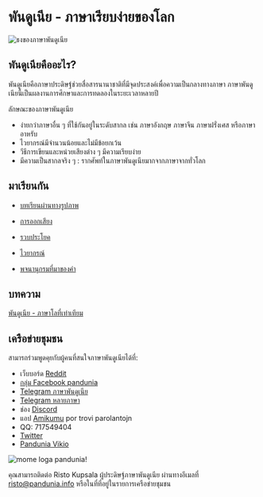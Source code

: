 พันดูเนีย - ภาษาเรียบง่ายของโลก
============================

![](http://www.pandunia.info/bandir/bandir.png "ธงของภาษาพันดูเนีย")

## พันดูเนียคืออะไร?

พันดูเนียคือภาษาประดิษฐ์ช่วยสื่อสารนานาชาติที่มีจุดประสงค์เพื่อความเป็นกลางทางภาษา ภาษาพันดูเนียนี้เป็นผลงานการศึกษาและการทดลองในระยะเวลาหลายปี

ลักษณะของภาษาพันดูเนีย
- ง่ายกว่าภาษาอื่น ๆ ที่ใช้กันอยู่ในระดับสากล เช่น ภาษาอังกฤษ ภาษาจีน ภาษาฝรั่งเศส หรือภาษาอาหรับ
- ไวยากรณ์มีจำนวนน้อยและไม่มีข้อยกเว้น
- วีธีการเขียนและหน่วยเสียงต่าง ๆ มีความเรียบง่าย
- มีความเป็นสากลจริง ๆ : รากศัพท์ในภาษาพันดูเนียมากจากภาษาจากทั่วโลก


## มาเรียนกัน

- [บทเรียนผ่านทางรูปภาพ](http://www.pandunia.info/pandunia/mini_darse.html)
- [การออกเสียง](abc.md)
- [รวบประโยค](fraze.md)
- [ไวยากรณ์](kanun.md)

- [พจนานุกรมที่มาของคำ](leksaslia.md)

## บทความ

[พันดูเนีย - ภาษาโลที่เท่าเทียม](dunia_baxe.md)

## เครือข่ายชุมชน

สามารถร่วมพูดคุยกับผู้คนที่สนใจภาษาพันดูเนียได้ที่:

- เว็บบอร์ด [Reddit](https://www.reddit.com/r/pandunia/)
- [กลุ่ม Facebook pandunia](http://www.facebook.com/groups/pandunia)
- [Telegram ภาษาพันดูเนีย](https://t.me/joinchat/AAAAAENlKqzlMtGkrmf5rg)
- [Telegram หลายภาษา](https://t.me/joinchat/AAAAAEPVsifmS6xRLAlxVA)
- ช่อง [Discord](https://discord.gg/FWavWeG)
- แอป [Amikumu](https://amikumu.com/) por trovi parolantojn
- QQ: 717549404
- [Twitter](https://twitter.com/pandunia_)
- [Pandunia Vikio](http://eo.pandunia.wikia.com/wiki/%C4%88efpa%C4%9Do)

![](http://www.pandunia.info/grafe/mome_loga_pandunia.png "mome loga pandunia!")

คุณสามารถติดต่อ Risto Kupsala ผู้ประดิษฐ์ภาษาพันดูเนีย ผ่านทางอีเมลที่ [risto@pandunia.info](mailto:risto@pandunia.info) หรือในที่ที่อยู่ในรายการเครือข่ายชุมชน
